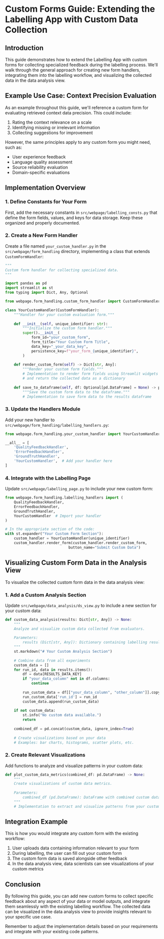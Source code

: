 # Custom Forms Guide: Extending the Labelling App with Custom Data Collection

## Introduction

This guide demonstrates how to extend the Labelling App with custom forms for collecting specialized feedback during the labelling process. We'll walk through the general approach for creating new form handlers, integrating them into the labelling workflow, and visualizing the collected data in the data analysis view.

## Example Use Case: Context Precision Evaluation

As an example throughout this guide, we'll reference a custom form for evaluating retrieved context data precision. This could include:

1. Rating the context relevance on a scale
2. Identifying missing or irrelevant information
3. Collecting suggestions for improvement

However, the same principles apply to any custom form you might need, such as:

- User experience feedback
- Language quality assessment
- Source reliability evaluation
- Domain-specific evaluations

## Implementation Overview

### 1. Define Constants for Your Form

First, add the necessary constants in `src/webpage/labelling_consts.py` that define the form fields, values, and keys for data storage. Keep these organized and properly documented.

### 2. Create a New Form Handler

Create a file named `your_custom_handler.py` in the `src/webpage/form_handling` directory, implementing a class that extends `CustomFormHandler`:

```python
"""
Custom form handler for collecting specialized data.
"""

import pandas as pd
import streamlit as st
from typing import Dict, Any, Optional

from webpage.form_handling.custom_form_handler import CustomFormHandler

class YourCustomHandler(CustomFormHandler):
    """Handler for your custom evaluation form."""
    
    def __init__(self, unique_identifier: str):
        """Initialize the custom form handler."""
        super().__init__(
            form_id="your_custom_form",
            form_title="Your Custom Form Title",
            data_key="_your_data_key",
            persistence_key=f"your_form_{unique_identifier}",
        )
        
    def render_custom_form(self) -> Dict[str, Any]:
        """Render your custom form fields."""
        # Implementation to render form fields using Streamlit widgets
        # and return the collected data as a dictionary
        
    def save_to_dataframe(self, df: Optional[pd.DataFrame] = None) -> pd.DataFrame:
        """Save the custom form data to the dataframe."""
        # Implementation to save form data to the results dataframe
```

### 3. Update the Handlers Module

Add your new handler to `src/webpage/form_handling/labelling_handlers.py`:

```python
from webpage.form_handling.your_custom_handler import YourCustomHandler

__all__ = [
    'QualityFeedbackHandler',
    'ErrorFeedbackHandler',
    'GroundTruthHandler',
    'YourCustomHandler',  # Add your handler here
]
```

### 4. Integrate with the Labelling Page

Update `src/webpage/labelling_page.py` to include your new custom form:

```python
from webpage.form_handling.labelling_handlers import (
    QualityFeedbackHandler,
    ErrorFeedbackHandler,
    GroundTruthHandler,
    YourCustomHandler  # Import your handler
)

# In the appropriate section of the code:
with st.expander("Your Custom Form Section"):
    custom_handler = YourCustomHandler(unique_identifier)
    custom_handler.render_form(custom_handler.render_custom_form, 
                             button_name="Submit Custom Data")
```

## Visualizing Custom Form Data in the Analysis View

To visualize the collected custom form data in the data analysis view:

### 1. Add a Custom Analysis Section

Update `src/webpage/data_analysis/ds_view.py` to include a new section for your custom data:

```python
def custom_data_analysis(results: Dict[str, Any]) -> None:
    """
    Analyze and visualize custom data collected from evaluators.
    
    Parameters:
        results (Dict[str, Any]): Dictionary containing labelling results.
    """
    st.markdown("# Your Custom Analysis Section")
    
    # Combine data from all experiments
    custom_data = []
    for run_id, data in results.items():
        df = data[RESULTS_DATA_KEY]
        if "your_data_column" not in df.columns:
            continue
            
        run_custom_data = df[["your_data_column", "other_column"]].copy()
        run_custom_data['run_id'] = run_id
        custom_data.append(run_custom_data)
    
    if not custom_data:
        st.info("No custom data available.")
        return
        
    combined_df = pd.concat(custom_data, ignore_index=True)
    
    # Create visualizations based on your data
    # Examples: bar charts, histograms, scatter plots, etc.
```

### 2. Create Relevant Visualizations

Add functions to analyze and visualize patterns in your custom data:

```python
def plot_custom_data_metrics(combined_df: pd.DataFrame) -> None:
    """
    Create visualizations of custom data metrics.
    
    Parameters:
        combined_df (pd.DataFrame): DataFrame with combined custom data.
    """
    # Implementation to extract and visualize patterns from your custom data
```

## Integration Example

This is how you would integrate any custom form with the existing workflow:

1. User uploads data containing information relevant to your form
2. During labelling, the user can fill out your custom form
3. The custom form data is saved alongside other feedback
4. In the data analysis view, data scientists can see visualizations of your custom metrics

## Conclusion

By following this guide, you can add new custom forms to collect specific feedback about any aspect of your data or model outputs, and integrate them seamlessly with the existing labelling workflow. The collected data can be visualized in the data analysis view to provide insights relevant to your specific use case.

Remember to adjust the implementation details based on your requirements and integrate with your existing code patterns.
